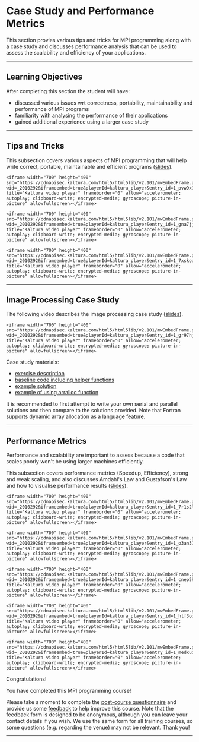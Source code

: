 # Case Study and Performance Metrics

This section provies various tips and tricks for MPI programming along with a case study and discusses performance analysis that can be used to assess the scalability and efficiency of your applications.


---

## Learning Objectives

After completing this section the student will have:
- discussed various issues wrt correctness, portability, maintainability and performance of MPI programs
- familiarity with analysing the performance of their applications
- gained additional experience using a larger case study

---

## Tips and Tricks
 
This subsection covers various aspects of MPI programming that will help write correct, portable, maintainable and efficient programs ([slides](https://www.learn.ed.ac.uk/bbcswebdav/pid-5888501-dt-content-rid-20604114_1/xid-20604114_1)).


```{raw} html
<iframe width="700" height="400" src="https://cdnapisec.kaltura.com/html5/html5lib/v2.101/mwEmbedFrame.php/p/2010292/uiconf_id/32599141/entry_id/1_pvw9x9st?wid=_2010292&iframeembed=true&playerId=kaltura_player&entry_id=1_pvw9x9st&flashvars[streamerType]=auto&flashvars[localizationCode]=en&flashvars[leadWithHTML5]=true&flashvars[sideBarContainer.plugin]=true&flashvars[sideBarContainer.position]=left&flashvars[sideBarContainer.clickToClose]=true&flashvars[chapters.plugin]=true&flashvars[chapters.layout]=vertical&flashvars[chapters.thumbnailRotator]=false&flashvars[streamSelector.plugin]=true&flashvars[EmbedPlayer.SpinnerTarget]=videoHolder&flashvars[dualScreen.plugin]=true&flashvars[Kaltura.addCrossoriginToIframe]=true&&wid=1_hmx3p6k7#" title="Kaltura video player" frameborder="0" allow="accelerometer; autoplay; clipboard-write; encrypted-media; gyroscope; picture-in-picture" allowfullscreen></iframe>
```


```{raw} html
<iframe width="700" height="400" src="https://cdnapisec.kaltura.com/html5/html5lib/v2.101/mwEmbedFrame.php/p/2010292/uiconf_id/32599141/entry_id/1_gna7jj9s?wid=_2010292&iframeembed=true&playerId=kaltura_player&entry_id=1_gna7jj9s&flashvars[streamerType]=auto&flashvars[localizationCode]=en&flashvars[leadWithHTML5]=true&flashvars[sideBarContainer.plugin]=true&flashvars[sideBarContainer.position]=left&flashvars[sideBarContainer.clickToClose]=true&flashvars[chapters.plugin]=true&flashvars[chapters.layout]=vertical&flashvars[chapters.thumbnailRotator]=false&flashvars[streamSelector.plugin]=true&flashvars[EmbedPlayer.SpinnerTarget]=videoHolder&flashvars[dualScreen.plugin]=true&flashvars[Kaltura.addCrossoriginToIframe]=true&&wid=1_49y5zw70#" title="Kaltura video player" frameborder="0" allow="accelerometer; autoplay; clipboard-write; encrypted-media; gyroscope; picture-in-picture" allowfullscreen></iframe>
```


```{raw} html
<iframe width="700" height="400" src="https://cdnapisec.kaltura.com/html5/html5lib/v2.101/mwEmbedFrame.php/p/2010292/uiconf_id/32599141/entry_id/1_7xskoqfl?wid=_2010292&iframeembed=true&playerId=kaltura_player&entry_id=1_7xskoqfl&flashvars[streamerType]=auto&flashvars[localizationCode]=en&flashvars[leadWithHTML5]=true&flashvars[sideBarContainer.plugin]=true&flashvars[sideBarContainer.position]=left&flashvars[sideBarContainer.clickToClose]=true&flashvars[chapters.plugin]=true&flashvars[chapters.layout]=vertical&flashvars[chapters.thumbnailRotator]=false&flashvars[streamSelector.plugin]=true&flashvars[EmbedPlayer.SpinnerTarget]=videoHolder&flashvars[dualScreen.plugin]=true&flashvars[Kaltura.addCrossoriginToIframe]=true&&wid=1_zxztkoik#" title="Kaltura video player" frameborder="0" allow="accelerometer; autoplay; clipboard-write; encrypted-media; gyroscope; picture-in-picture" allowfullscreen></iframe>
```


---

## Image Processing Case Study

The following video describes the image processing case study ([slides](https://www.learn.ed.ac.uk/bbcswebdav/pid-5888503-dt-content-rid-20799715_1/xid-20799715_1)).

```{raw} html
<iframe width="700" height="400" src="https://cdnapisec.kaltura.com/html5/html5lib/v2.101/mwEmbedFrame.php/p/2010292/uiconf_id/32599141/entry_id/1_gr97hjxg?wid=_2010292&iframeembed=true&playerId=kaltura_player&entry_id=1_gr97hjxg&flashvars[streamerType]=auto&flashvars[localizationCode]=en&flashvars[leadWithHTML5]=true&flashvars[sideBarContainer.plugin]=true&flashvars[sideBarContainer.position]=left&flashvars[sideBarContainer.clickToClose]=true&flashvars[chapters.plugin]=true&flashvars[chapters.layout]=vertical&flashvars[chapters.thumbnailRotator]=false&flashvars[streamSelector.plugin]=true&flashvars[EmbedPlayer.SpinnerTarget]=videoHolder&flashvars[dualScreen.plugin]=true&flashvars[Kaltura.addCrossoriginToIframe]=true&&wid=1_iyzqpln8#" title="Kaltura video player" frameborder="0" allow="accelerometer; autoplay; clipboard-write; encrypted-media; gyroscope; picture-in-picture" allowfullscreen></iframe>
```

Case study materials: 
-  [exercise description](https://www.learn.ed.ac.uk/bbcswebdav/pid-5888504-dt-content-rid-20800766_1/xid-20800766_1)
-  [baseline code including helper functions](https://www.learn.ed.ac.uk/bbcswebdav/pid-5888504-dt-content-rid-20800767_1/xid-20800767_1)
-  [example solution](https://www.learn.ed.ac.uk/bbcswebdav/pid-5888504-dt-content-rid-20800768_1/xid-20800768_1)
-  [example of using arralloc function](https://www.learn.ed.ac.uk/bbcswebdav/pid-5888504-dt-content-rid-20813961_1/xid-20813961_1)

It is recommended to first attempt to write your own serial and parallel solutions and then compare to the solutions provided. Note that Fortran supports dynamic array allocation as a language feature.

---

## Performance Metrics

Performance and scalability are important to assess because a code that scales poorly won't be using larger machines efficiently.

This subsection covers performance metrics (Speedup, Efficiency), strong and weak scaling, and also discusses Amdahl's Law and Gustafson's Law and how to visualise performance results ([slides](https://www.learn.ed.ac.uk/bbcswebdav/pid-5888510-dt-content-rid-20604115_1/xid-20604115_1)).


```{raw} html
<iframe width="700" height="400" src="https://cdnapisec.kaltura.com/html5/html5lib/v2.101/mwEmbedFrame.php/p/2010292/uiconf_id/32599141/entry_id/1_7r1s2lbn?wid=_2010292&iframeembed=true&playerId=kaltura_player&entry_id=1_7r1s2lbn&flashvars[streamerType]=auto&flashvars[localizationCode]=en&flashvars[leadWithHTML5]=true&flashvars[sideBarContainer.plugin]=true&flashvars[sideBarContainer.position]=left&flashvars[sideBarContainer.clickToClose]=true&flashvars[chapters.plugin]=true&flashvars[chapters.layout]=vertical&flashvars[chapters.thumbnailRotator]=false&flashvars[streamSelector.plugin]=true&flashvars[EmbedPlayer.SpinnerTarget]=videoHolder&flashvars[dualScreen.plugin]=true&flashvars[Kaltura.addCrossoriginToIframe]=true&&wid=1_ta1rgk0o#" title="Kaltura video player" frameborder="0" allow="accelerometer; autoplay; clipboard-write; encrypted-media; gyroscope; picture-in-picture" allowfullscreen></iframe>
```


```{raw} html
<iframe width="700" height="400" src="https://cdnapisec.kaltura.com/html5/html5lib/v2.101/mwEmbedFrame.php/p/2010292/uiconf_id/32599141/entry_id/1_o3an3197?wid=_2010292&iframeembed=true&playerId=kaltura_player&entry_id=1_o3an3197&flashvars[streamerType]=auto&flashvars[localizationCode]=en&flashvars[leadWithHTML5]=true&flashvars[sideBarContainer.plugin]=true&flashvars[sideBarContainer.position]=left&flashvars[sideBarContainer.clickToClose]=true&flashvars[chapters.plugin]=true&flashvars[chapters.layout]=vertical&flashvars[chapters.thumbnailRotator]=false&flashvars[streamSelector.plugin]=true&flashvars[EmbedPlayer.SpinnerTarget]=videoHolder&flashvars[dualScreen.plugin]=true&flashvars[Kaltura.addCrossoriginToIframe]=true&&wid=1_2w4fylpg#" title="Kaltura video player" frameborder="0" allow="accelerometer; autoplay; clipboard-write; encrypted-media; gyroscope; picture-in-picture" allowfullscreen></iframe>
```


```{raw} html
<iframe width="700" height="400" src="https://cdnapisec.kaltura.com/html5/html5lib/v2.101/mwEmbedFrame.php/p/2010292/uiconf_id/32599141/entry_id/1_cnep5k1d?wid=_2010292&iframeembed=true&playerId=kaltura_player&entry_id=1_cnep5k1d&flashvars[streamerType]=auto&flashvars[localizationCode]=en&flashvars[leadWithHTML5]=true&flashvars[sideBarContainer.plugin]=true&flashvars[sideBarContainer.position]=left&flashvars[sideBarContainer.clickToClose]=true&flashvars[chapters.plugin]=true&flashvars[chapters.layout]=vertical&flashvars[chapters.thumbnailRotator]=false&flashvars[streamSelector.plugin]=true&flashvars[EmbedPlayer.SpinnerTarget]=videoHolder&flashvars[dualScreen.plugin]=true&flashvars[Kaltura.addCrossoriginToIframe]=true&&wid=1_spipf0h2#" title="Kaltura video player" frameborder="0" allow="accelerometer; autoplay; clipboard-write; encrypted-media; gyroscope; picture-in-picture" allowfullscreen></iframe>

```


```{raw} html
<iframe width="700" height="400" src="https://cdnapisec.kaltura.com/html5/html5lib/v2.101/mwEmbedFrame.php/p/2010292/uiconf_id/32599141/entry_id/1_hlf3odh7?wid=_2010292&iframeembed=true&playerId=kaltura_player&entry_id=1_hlf3odh7&flashvars[streamerType]=auto&flashvars[localizationCode]=en&flashvars[leadWithHTML5]=true&flashvars[sideBarContainer.plugin]=true&flashvars[sideBarContainer.position]=left&flashvars[sideBarContainer.clickToClose]=true&flashvars[chapters.plugin]=true&flashvars[chapters.layout]=vertical&flashvars[chapters.thumbnailRotator]=false&flashvars[streamSelector.plugin]=true&flashvars[EmbedPlayer.SpinnerTarget]=videoHolder&flashvars[dualScreen.plugin]=true&flashvars[mediaProxy.mediaPlayFrom]=0&flashvars[Kaltura.addCrossoriginToIframe]=true&&wid=1_81x9p5sh#" title="Kaltura video player" frameborder="0" allow="accelerometer; autoplay; clipboard-write; encrypted-media; gyroscope; picture-in-picture" allowfullscreen></iframe>
```


```{raw} html
<iframe width="700" height="400" src="https://cdnapisec.kaltura.com/html5/html5lib/v2.101/mwEmbedFrame.php/p/2010292/uiconf_id/32599141/entry_id/1_medxuqap?wid=_2010292&iframeembed=true&playerId=kaltura_player&entry_id=1_medxuqap&flashvars[streamerType]=auto&flashvars[localizationCode]=en&flashvars[leadWithHTML5]=true&flashvars[sideBarContainer.plugin]=true&flashvars[sideBarContainer.position]=left&flashvars[sideBarContainer.clickToClose]=true&flashvars[chapters.plugin]=true&flashvars[chapters.layout]=vertical&flashvars[chapters.thumbnailRotator]=false&flashvars[streamSelector.plugin]=true&flashvars[EmbedPlayer.SpinnerTarget]=videoHolder&flashvars[dualScreen.plugin]=true&flashvars[Kaltura.addCrossoriginToIframe]=true&&wid=1_0cp0q5ab#" title="Kaltura video player" frameborder="0" allow="accelerometer; autoplay; clipboard-write; encrypted-media; gyroscope; picture-in-picture" allowfullscreen></iframe>
```


Congratulations! 

You have completed this MPI programming course!


Please take a moment to complete the [post-course questionnaire](https://forms.office.com/r/aUth2aKHvD) and provide us some [feedback](https://www.archer2.ac.uk/training/feedback/?course=210000-mpi-self-service) to help improve this course. Note that the feedback form is designed to be anonymous, although you can leave your contact details if you wish. We use the same form for all training courses, so some questions (e.g. regarding the venue) may not be relevant. Thank you!


---

